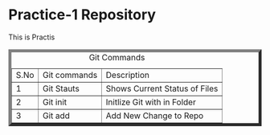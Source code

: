 <h1 align=centre>Practice-1 Repository</h1>
<p>This is Practis</p>
<table border=6>
  <caption>Git Commands</caption>
  <tr>
    <td>S.No</td>
    <td>Git commands</td>
    <td>Description</td>
  </tr>
  <tr>
    <td>1</td>
    <td>Git Stauts</td>
    <td>Shows Current Status of Files</td>
  </tr>
  <tr>
    <td>2</td>
    <td>Git init</td>
    <td>Initlize Git with in Folder</td>
  </tr>
  <tr>
    <td>3</td>
    <td>Git add</td>
    <td>Add New Change to Repo</td>
  </tr>
</table>
